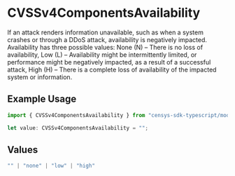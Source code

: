 # CVSSv4ComponentsAvailability

If an attack renders information unavailable, such as when a system crashes or through a DDoS attack, availability is negatively impacted. Availability has three possible values: None (N) – There is no loss of availability, Low (L) – Availability might be intermittently limited, or performance might be negatively impacted, as a result of a successful attack, High (H) – There is a complete loss of availability of the impacted system or information.

## Example Usage

```typescript
import { CVSSv4ComponentsAvailability } from "censys-sdk-typescript/models/components";

let value: CVSSv4ComponentsAvailability = "";
```

## Values

```typescript
"" | "none" | "low" | "high"
```